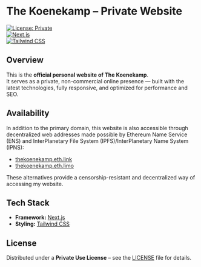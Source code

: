 # **The Koenekamp – Private Website**

[![License: Private](https://img.shields.io/badge/License-Private-red.svg?style=for-the-badge)](./LICENSE)  
[![Next.js](https://img.shields.io/badge/Built%20with-Next.js-black?style=for-the-badge&logo=next.js)](https://nextjs.org/)  
[![Tailwind CSS](https://img.shields.io/badge/Styled%20with-Tailwind%20CSS-06B6D4?style=for-the-badge&logo=tailwindcss&logoColor=white)](https://tailwindcss.com/)

## **Overview**

This is the **official personal website of The Koenekamp**.  
It serves as a private, non-commercial online presence — built with the latest technologies, fully responsive, and optimized for performance and SEO.

## **Availability**

In addition to the primary domain, this website is also accessible through decentralized web addresses made possible by Ethereum Name Service (ENS) and InterPlanetary File System (IPFS)/InterPlanetary Name System (IPNS):

- [thekoenekamp.eth.link](https://thekoenekamp.eth.link)
- [thekoenekamp.eth.limo](https://thekoenekamp.eth.limo)

These alternatives provide a censorship-resistant and decentralized way of accessing my website.

## **Tech Stack**

- **Framework:** [Next.js](https://nextjs.org/)
- **Styling:** [Tailwind CSS](https://tailwindcss.com/)

## **License**

Distributed under a **Private Use License** – see the [LICENSE](./LICENSE) file for details.
